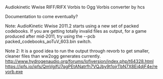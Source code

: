 Audiokinetic Wwise RIFF/RIFX Vorbis to Ogg Vorbis converter by hcs

Documentation to come eventually?

Note: AudioKinetic Wwise 2011.2 starts using a new set of packed codebooks.
If you are getting totally invalid files as output, for a game produced after
mid-2011, try using the --pcb packed_codebooks_aoTuV_603.bin switch.

Note 2: It is a good idea to run the output through revorb to get smaller,
cleaner files than ww2ogg generates currently.
http://www.hydrogenaudio.org/forums/lofiversion/index.php/t64328.html
https://ipfs.io/ipfs/QmVgjfU7qgPEtANatrfh7VQJby9t1ojrTbN7X8Ei4djF4e/revorb.exe
